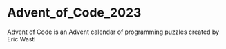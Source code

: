 # Advent_of_Code_2023
Advent of Code is an Advent calendar of programming puzzles created by Eric Wastl
